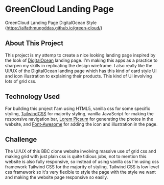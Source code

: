 # GreenCloud Landing Page
GreenCloud Landing Page DigitalOcean Style (https://alfathmuqoddas.github.io/green-cloud/)

## About This Project
This project is my attemp to create a nice looking landing page inspired by the look of [DigitalOcean](https://digitalocean.com) landing page. I'm making this apps as a practice to sharpen my skills in replicating the design wireframe. I also really like the UI/UX of the  DigitalOcean landing page which has this kind of card style UI and icon illustration to explaining their products. This kind of UI involving lots of grid css.

## Technology Used
For building this project I'am using HTML5, vanilla css for some specific styling, [TailwindCSS](https://tailwindcss.com) for majority styling, vanilla JavaScript for making the responsive navigation bar, [Lorem Picsum](https://picsum.photos/) for generating the photos in the website, and [Font-Awesome](https://fontawesome.com) for adding the icon and illustration in the page.

## Challenge
The UI/UX of this BBC clone website involving massive use of grid css and making grid with just plain css is quite tidious jobs, not to mention this website is also fully responsive, so instead of using vanilla css I'm using css framework Tailwind CSS for the majority of styling. Tailwind CSS is low level css framework so it's very flexible to style the page with the style we want and making the website page responsive so easily.
